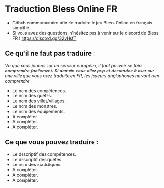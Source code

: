 # Traduction Bless Online FR 

* Github communautaire afin de traduire le jeu Bless Online en français simplifié. 
* Si vous avez des questions, n'hésitez pas à venir sur le discord de Bless FR ! https://discord.gg/32vHsfT

## Ce qu'il ne faut pas traduire :
*Vu que nous jouons sur un serveur européen, il faut pouvoir se faire comprendre facilement. Si demain vous allez pvp et demandez à aller sur une ville que vous avez traduite en FR, les joueurs anglophones ne vont rien comprendre*

* Le nom des compétences.
* Le nom des quêtes.
* Le nom des villes/villages.
* Le nom des monstres.
* Le nom des équipements.
* A compléter.
* A compléter.
* A compléter.

## Ce que vous pouvez traduire :

* Le descriptif des compétences.
* Le descriptif des quêtes.
* Le nom des statistiques.
* A compléter.
* A compléter.
* A compléter.
